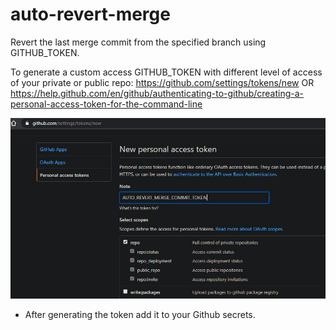 # auto-revert-merge
Revert the last merge commit from the specified branch using GITHUB_TOKEN.

To generate a custom access GITHUB_TOKEN with different level of access of your private or public repo:
https://github.com/settings/tokens/new
 OR
 https://help.github.com/en/github/authenticating-to-github/creating-a-personal-access-token-for-the-command-line


![](https://github.com/RahulParmarRP/auto-revert-merge/blob/master/Docs/images/create-access-token.png)

- After generating the token add it to your Github secrets.
